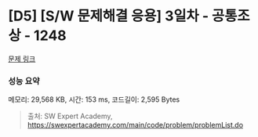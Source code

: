 # [D5] [S/W 문제해결 응용] 3일차 - 공통조상 - 1248 

[문제 링크](https://swexpertacademy.com/main/code/problem/problemDetail.do?contestProbId=AV15PTkqAPYCFAYD) 

### 성능 요약

메모리: 29,568 KB, 시간: 153 ms, 코드길이: 2,595 Bytes



> 출처: SW Expert Academy, https://swexpertacademy.com/main/code/problem/problemList.do